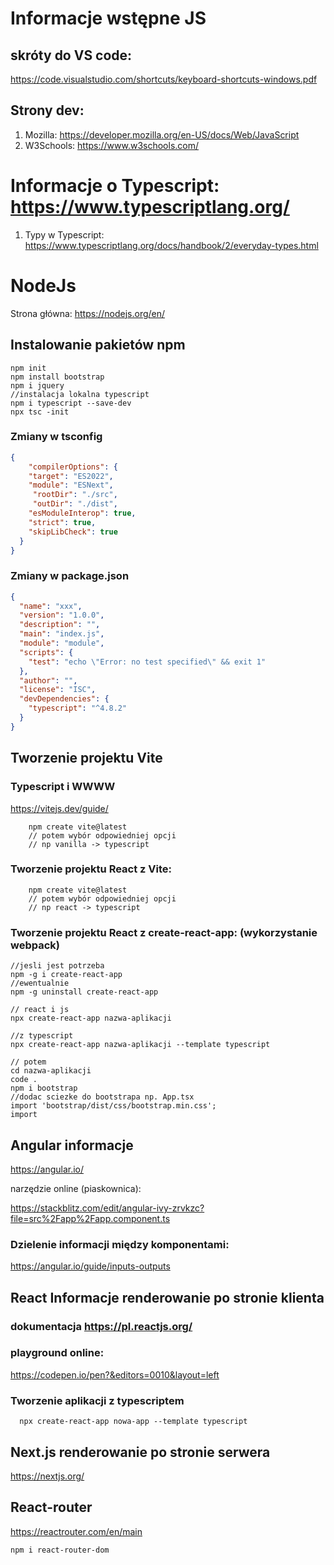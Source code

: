 # Informacje wstępne JS


## skróty do VS code:

https://code.visualstudio.com/shortcuts/keyboard-shortcuts-windows.pdf

## Strony dev:

1. Mozilla: https://developer.mozilla.org/en-US/docs/Web/JavaScript
2. W3Schools:  https://www.w3schools.com/

# Informacje o Typescript: https://www.typescriptlang.org/

1. Typy w Typescript: https://www.typescriptlang.org/docs/handbook/2/everyday-types.html

# NodeJs

Strona główna: https://nodejs.org/en/

## Instalowanie pakietów npm

```console
npm init
npm install bootstrap
npm i jquery
//instalacja lokalna typescript
npm i typescript --save-dev
npx tsc -init

```

### Zmiany w tsconfig

```json
{
    "compilerOptions": {   
    "target": "ES2022",  
    "module": "ESNext",                              
     "rootDir": "./src",   
     "outDir": "./dist",    
    "esModuleInterop": true,  
    "strict": true,  
    "skipLibCheck": true                                
  }
}

```

### Zmiany w package.json

```json
{
  "name": "xxx",
  "version": "1.0.0",
  "description": "",
  "main": "index.js",
  "module": "module",
  "scripts": {
    "test": "echo \"Error: no test specified\" && exit 1"
  },
  "author": "",
  "license": "ISC",
  "devDependencies": {
    "typescript": "^4.8.2"
  }
}

```

## Tworzenie projektu Vite

### Typescript i WWWW

https://vitejs.dev/guide/

```console
    npm create vite@latest
    // potem wybór odpowiedniej opcji 
    // np vanilla -> typescript

```
### Tworzenie projektu React z Vite:

```console
    npm create vite@latest
    // potem wybór odpowiedniej opcji 
    // np react -> typescript

```

### Tworzenie projektu React z create-react-app: (wykorzystanie webpack)

```console
//jesli jest potrzeba
npm -g i create-react-app
//ewentualnie
npm -g uninstall create-react-app

// react i js
npx create-react-app nazwa-aplikacji

//z typescript
npx create-react-app nazwa-aplikacji --template typescript

// potem
cd nazwa-aplikacji
code .
npm i bootstrap
//dodac sciezke do bootstrapa np. App.tsx  
import 'bootstrap/dist/css/bootstrap.min.css';
import 
```


## Angular informacje
https://angular.io/

narzędzie online (piaskownica):

https://stackblitz.com/edit/angular-ivy-zrvkzc?file=src%2Fapp%2Fapp.component.ts

### Dzielenie informacji między komponentami:
https://angular.io/guide/inputs-outputs

## React  Informacje renderowanie po stronie klienta

### dokumentacja https://pl.reactjs.org/

### playground online:
https://codepen.io/pen?&editors=0010&layout=left

### Tworzenie aplikacji z typescriptem

```console
  npx create-react-app nowa-app --template typescript
```

## Next.js renderowanie po stronie serwera

https://nextjs.org/


## React-router
https://reactrouter.com/en/main

```console
npm i react-router-dom
```